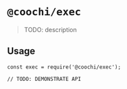 # `@coochi/exec`

> TODO: description

## Usage

```
const exec = require('@coochi/exec');

// TODO: DEMONSTRATE API
```
